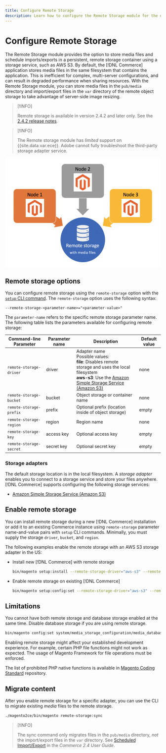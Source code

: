 ```yaml
---
title: Configure Remote Storage
description: Learn how to configure the Remote Storage module for the on-premises Commerce application.
---
```

# Configure Remote Storage

The Remote Storage module provides the option to store media files and schedule imports/exports in a persistent, remote storage container using a storage service, such as AWS S3. By default, the [!DNL Commerce] application stores media files in the same filesystem that contains the application. This is inefficient for complex, multi-server configurations, and can result in degraded performance when sharing resources. With the Remote Storage module, you can store media files in the `pub/media` directory and import/export files in the `var` directory of the remote object storage to take advantage of server-side image resizing.

>[!INFO]
>
>Remote storage is available in version 2.4.2 and later only. See the [2.4.2 release notes][].

>[!INFO]
>
>The Remote storage module has _limited_ support on {{site.data.var.ece}}. Adobe cannot fully troubleshoot the third-party storage adapter service.


![schema image](../../assets/configuration/remote-storage-schema.png)

## Remote storage options

You can configure remote storage using the `remote-storage` option with the [`setup` CLI command][setup]. The `remote-storage` option uses the following syntax:

```text
--remote-storage-<parameter-name>="<parameter-value>"
```

The `parameter-name` refers to the specific remote storage parameter name. The following table lists the parameters available for configuring remote storage:

| Command-line Parameter | Parameter name | Description | Default value |
|--- |--- |--- |--- |
| `remote-storage-driver` | driver | Adapter name<br>Possible values:<br>**file**: Disables remote storage and uses the local filesystem<br>**aws-s3**: Use the [Amazon Simple Storage Service (Amazon S3)](remote-storage-aws-s3.md) | none |
| `remote-storage-bucket` | bucket | Object storage or container name | none |
| `remote-storage-prefix` | prefix | Optional prefix (location inside of object storage) | empty |
| `remote-storage-region` | region | Region name | none |
| `remote-storage-key` | access key | Optional access key | empty |
| `remote-storage-secret` | secret key | Optional secret key | empty |

### Storage adapters

The default storage location is in the local filesystem. A _storage adapter_ enables you to connect to a storage service and store your files anywhere. [!DNL Commerce] supports configuring the following storage services:

-  [Amazon Simple Storage Service (Amazon S3)](remote-storage-aws-s3.md)

## Enable remote storage

You can install remote storage during a new [!DNL Commerce] installation or add it to an existing Commerce instance using `remote-storage` parameter name-and-value pairs with `setup` CLI commands. Minimally, you must supply the storage `driver`, `bucket`, and `region`.

The following examples enable the remote storage with an AWS S3 storage adapter in the US:

-  Install new [!DNL Commerce] with remote storage

   ```bash
   bin/magento setup:install --remote-storage-driver="aws-s3" --remote-storage-bucket="myBucket" --remote-storage-region="us-east-1"
   ```

-  Enable remote storage on existing [!DNL Commerce]

   ```bash
   bin/magento setup:config:set --remote-storage-driver="aws-s3" --remote-storage-bucket="myBucket" --remote-storage-region="us-east-1"
   ```

## Limitations

You cannot have both remote storage and database storage enabled at the same time. Disable database storage if you are using remote storage.

```bash
bin/magento config:set system/media_storage_configuration/media_database 0
```

Enabling remote storage might affect your established development experience. For example, certain PHP file functions might not work as expected. The usage of Magento Framework for file operations must be enforced.

The list of prohibited PHP native functions is available in [Magento Coding Standard][] repository.

## Migrate content

After you enable remote storage for a specific adapter, you can use the CLI to migrate existing _media_ files to the remote storage.

```bash
./magento2ce/bin/magento remote-storage:sync
```

>[!INFO]
>
>The sync command only migrates files in the `pub/media` directory, _not_ the import/export files in the `var` directory. See [Scheduled Import/Export][import-export] in the _Commerce 2.4 User Guide_.

<!-- link definitions -->
[2.4.2 release notes]: https://devdocs.magento.com/guides/v2.4/release-notes/open-source-2-4-2.html
[import-export]: https://devdocs.magento.com/system/data-scheduled-import-export.html
[nginx-module]: http://nginx.org/en/docs/http/ngx_http_image_filter_module.html
[Magento Coding Standard]: https://github.com/magento/magento-coding-standard/blob/develop/Magento2/Sniffs/Functions/DiscouragedFunctionSniff.php
[setup]: https://devdocs.magento.com/guides/v2.4/install-gde/install/cli/install-cli-subcommands-deployment.html#instgde-cli-subcommands-configphp
